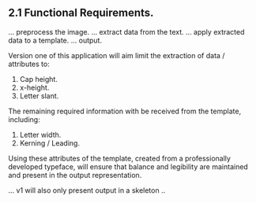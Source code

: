 
## 2.1 Functional Requirements.


... preprocess the image.
... extract data from the text.
... apply extracted data to a template.
... output.

Version one of this application will aim limit the extraction of data / attributes to:
1. Cap height.
2. x-height.
3. Letter slant.

The remaining required information with be received from the template, including:
1. Letter width.
2. Kerning / Leading.

Using these attributes of the template, created from a professionally developed typeface, will ensure that balance and legibility are maintained and present in the output representation.

... v1 will also only present output in a skeleton ..
